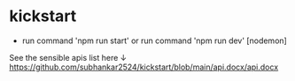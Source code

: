 ﻿# kickstart
- run command 'npm run start'
  or run command 'npm run dev' [nodemon]

See the sensible apis list here ↓
https://github.com/subhankar2524/kickstart/blob/main/api.docx/api.docx

